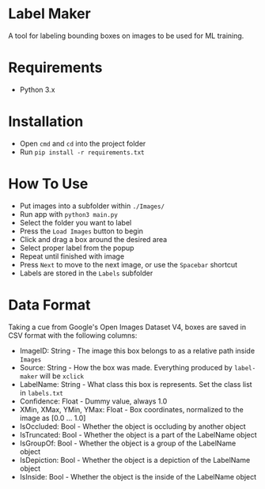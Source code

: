# Label Maker

A tool for labeling bounding boxes on images to be used for ML training.

# Requirements

- Python 3.x

# Installation

- Open `cmd` and `cd` into the project folder
- Run `pip install -r requirements.txt`

# How To Use

- Put images into a subfolder within `./Images/`
- Run app with `python3 main.py`
- Select the folder you want to label
- Press the `Load Images` button to begin
- Click and drag a box around the desired area
- Select proper label from the popup
- Repeat until finished with image
- Press `Next` to move to the next image, or use the `Spacebar` shortcut
- Labels are stored in the `Labels` subfolder


# Data Format
Taking a cue from Google's Open Images Dataset V4, boxes are saved in CSV format with the following columns:

- ImageID: String - The image this box belongs to as a relative path inside `Images`
- Source: String - How the box was made. Everything produced by `label-maker` will be `xclick`
- LabelName: String - What class this box is represents. Set the class list in `labels.txt`
- Confidence: Float - Dummy value, always 1.0
- XMin, XMax, YMin, YMax: Float - Box coordinates, normalized to the image as [0.0 ... 1.0]
- IsOccluded: Bool - Whether the object is occluding by another object
- IsTruncated: Bool - Whether the object is a part of the LabelName object
- IsGroupOf: Bool - Whether the object is a group of the LabelName object
- IsDepiction: Bool - Whether the object is a depiction of the LabelName object
- IsInside: Bool - Whether the object is the inside of the LabelName object